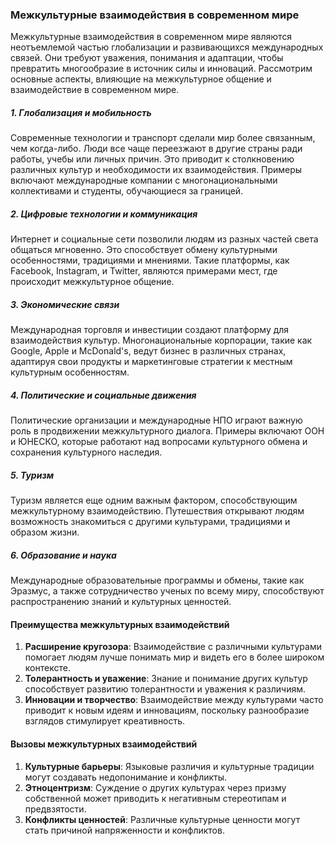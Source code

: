 ### Межкультурные взаимодействия в современном мире
Межкультурные взаимодействия в современном мире являются неотъемлемой частью глобализации и развивающихся международных связей. Они требуют уважения, понимания и адаптации, чтобы превратить многообразие в источник силы и инноваций. Рассмотрим основные аспекты, влияющие на межкультурное общение и взаимодействие в современном мире.
##### 1. Глобализация и мобильность
Современные технологии и транспорт сделали мир более связанным, чем когда-либо. Люди все чаще переезжают в другие страны ради работы, учебы или личных причин. Это приводит к столкновению различных культур и необходимости их взаимодействия. Примеры включают международные компании с многонациональными коллективами и студенты, обучающиеся за границей.
##### 2. Цифровые технологии и коммуникация
Интернет и социальные сети позволили людям из разных частей света общаться мгновенно. Это способствует обмену культурными особенностями, традициями и мнениями. Такие платформы, как Facebook, Instagram, и Twitter, являются примерами мест, где происходит межкультурное общение.
##### 3. Экономические связи
Международная торговля и инвестиции создают платформу для взаимодействия культур. Многонациональные корпорации, такие как Google, Apple и McDonald's, ведут бизнес в различных странах, адаптируя свои продукты и маркетинговые стратегии к местным культурным особенностям.
##### 4. Политические и социальные движения
Политические организации и международные НПО играют важную роль в продвижении межкультурного диалога. Примеры включают ООН и ЮНЕСКО, которые работают над вопросами культурного обмена и сохранения культурного наследия.
##### 5. Туризм
Туризм является еще одним важным фактором, способствующим межкультурному взаимодействию. Путешествия открывают людям возможность знакомиться с другими культурами, традициями и образом жизни.
##### 6. Образование и наука
Международные образовательные программы и обмены, такие как Эразмус, а также сотрудничество ученых по всему миру, способствуют распространению знаний и культурных ценностей.
#### Преимущества межкультурных взаимодействий
1. **Расширение кругозора**: Взаимодействие с различными культурами помогает людям лучше понимать мир и видеть его в более широком контексте.
2. **Толерантность и уважение**: Знание и понимание других культур способствует развитию толерантности и уважения к различиям.
3. **Инновации и творчество**: Взаимодействие между культурами часто приводит к новым идеям и инновациям, поскольку разнообразие взглядов стимулирует креативность.
#### Вызовы межкультурных взаимодействий
1. **Культурные барьеры**: Языковые различия и культурные традиции могут создавать недопонимание и конфликты.
2. **Этноцентризм**: Суждение о других культурах через призму собственной может приводить к негативным стереотипам и предвзятости.
3. **Конфликты ценностей**: Различные культурные ценности могут стать причиной напряженности и конфликтов.